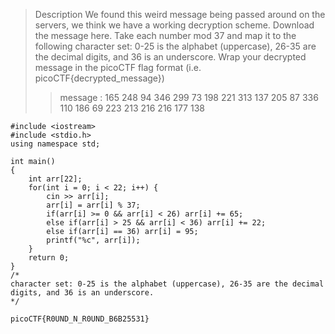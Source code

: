 > Description
> We found this weird message being passed around on the servers, we think we have a working decryption scheme.
> Download the message here.
> Take each number mod 37 and map it to the following character set: 0-25 is the alphabet (uppercase), 26-35 are the decimal digits, and 36 is an underscore.
> Wrap your decrypted message in the picoCTF flag format (i.e. picoCTF{decrypted_message})
>
> > message : 165 248 94 346 299 73 198 221 313 137 205 87 336 110 186 69 223 213 216 216 177 138

```
#include <iostream>
#include <stdio.h>
using namespace std;

int main()
{
    int arr[22];
    for(int i = 0; i < 22; i++) {
        cin >> arr[i];
        arr[i] = arr[i] % 37;
        if(arr[i] >= 0 && arr[i] < 26) arr[i] += 65;
        else if(arr[i] > 25 && arr[i] < 36) arr[i] += 22;
        else if(arr[i] == 36) arr[i] = 95;
        printf("%c", arr[i]);
    }
    return 0;
}
/*
character set: 0-25 is the alphabet (uppercase), 26-35 are the decimal digits, and 36 is an underscore.
*/
```

`picoCTF{R0UND_N_R0UND_B6B25531}`
